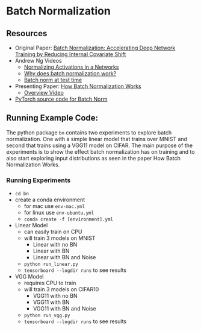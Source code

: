 # Batch Normalization

## Resources
* Original Paper: [Batch Normalization: Accelerating Deep Network Training by Reducing Internal Covariate Shift](https://arxiv.org/pdf/1502.03167.pdf)
* Andrew Ng Videos
  * [Normalizing Activations in a Networks](https://www.youtube.com/watch?v=tNIpEZLv_eg)
  * [Why does batch normalization work?](https://www.youtube.com/watch?v=nUUqwaxLnWs)
  * [Batch norm at test time](https://www.youtube.com/watch?v=5qefnAek8OA)
* Presenting Paper: [How Batch Normalization Works](https://arxiv.org/pdf/1805.11604.pdf)
  * [Overview Video](https://youtu.be/ZOabsYbmBRM)
* [PyTorch source code for Batch Norm](https://pytorch.org/docs/stable/_modules/torch/nn/modules/batchnorm.html#BatchNorm2d)


## Running Example Code:
The python package `bn` contains two experiments to explore batch normalization. One with a simple linear model that trains over MNIST and second that trains using a VGG11 model on CIFAR. The main purpose of the experiments is to show the effect batch normalization has on training and to also start exploring input distributions as seen in the paper How Batch Normalization Works.

### Running Experiments
* `cd bn`
* create a conda environment
  * for mac use `env-mac.yml`
  * for linux use `env-ubuntu.yml`
  * `conda create -f [environment].yml`
* Linear Model
    * can easily train on CPU
    * will train 3 models on MNIST
        * Linear with no BN
        * Linear with BN
        * Linear with BN and Noise
    * `python run_linear.py`
    * `tensorboard --logdir runs` to see results
* VGG Model
    * requires CPU to train
    * will train 3 models on CIFAR10
        * VGG11 with no BN
        * VGG11 with BN
        * VGG11 with BN and Noise
    * `python run_vgg.py`
    * `tensorboard --logdir runs` to see results